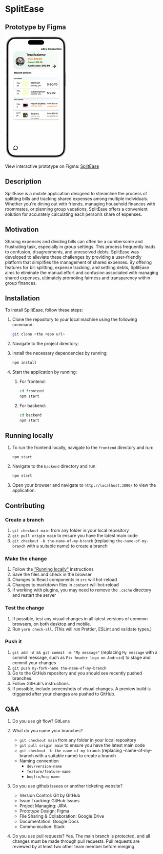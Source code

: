 # SplitEase

## Prototype by Figma

<img src="res/MainPage.png" width="200" height="400" />

View interactive prototype on Figma: [SplitEase](https://www.figma.com/design/42eVwTzPJYXSRaNKKPLRl1/SplitEase_Colored_for_TA?t=u83JnK5PdhNWYErF-1)

## Description

SplitEase is a mobile application designed to streamline the process of splitting bills and tracking shared expenses among multiple individuals. Whether you're dining out with friends, managing household finances with roommates, or planning group vacations, SplitEase offers a convenient solution for accurately calculating each person’s share of expenses.

## Motivation

Sharing expenses and dividing bills can often be a cumbersome and frustrating task, especially in group settings. This process frequently leads to confusion, disagreements, and unresolved debts. SplitEase was developed to alleviate these challenges by providing a user-friendly platform that simplifies the management of shared expenses. By offering features for bill splitting, expense tracking, and settling debts, SplitEase aims to eliminate the manual effort and confusion associated with managing shared expenses, ultimately promoting fairness and transparency within group finances.

## Installation

To install SplitEase, follow these steps:

1. Clone the repository to your local machine using the following command:

   ```sh
   git clone <the repo url>
   ```

2. Navigate to the project directory:
3. Install the necessary dependencies by running:

   ```sh
   npm install
   ```

4. Start the application by running:

   1. For frontend:

      ```sh
      cd frontend
      npm start
      ```

   2. For backend:

      ```sh
      cd backend
      npm start
      ```

## Running locally

1. To run the frontend locally, navigate to the `frontend` directory and run:

   ```sh
   npm start
   ```

2. Navigate to the `backend` directory and run:

   ```sh
   npm start
   ```

3. Open your browser and navigate to `http://localhost:3000/` to view the application.

## Contributing

### Create a branch

1. `git checkout main` from any folder in your local repository
2. `git pull origin main` to ensure you have the latest main code
3. `git checkout -b the-name-of-my-branch` (replacing `the-name-of-my-branch` with a suitable name) to create a branch

### Make the change

1. Follow the ["Running locally"](#running-locally) instructions
1. Save the files and check in the browser
1. Changes to React components in `src` will hot-reload
1. Changes to markdown files in `content` will hot-reload
1. If working with plugins, you may need to remove the `.cache` directory and restart the server

### Test the change

1. If possible, test any visual changes in all latest versions of common browsers, on both desktop and mobile.
2. Run `yarn check-all`. (This will run Prettier, ESLint and validate types.)

### Push it

1. `git add -A && git commit -m "My message"` (replacing `My message` with a commit message, such as `Fix header logo on Android`) to stage and commit your changes
2. `git push my-fork-name the-name-of-my-branch`
3. Go to the GitHub repository and you should see recently pushed branches.
4. Follow GitHub's instructions.
5. If possible, include screenshots of visual changes. A preview build is triggered after your changes are pushed to GitHub.

## Q&A

1. Do you use git flow?
   GitLens

2. What do you name your branches?

   - `git checkout main` from any folder in your local repository
   - `git pull origin main` to ensure you have the latest main code
   - `git checkout -b the-name-of-my-branch` (replacing -name-of-my-branch with a suitable name) to create a branch
   - Naming convention
     - `dev/version-name`
     - `feature/feature-name`
     - `bugfix/bug-name`

3. Do you use github issues or another ticketing website?

   - Version Control: Git by GitHub
   - Issue Tracking: GitHub Issues
   - Project Managing: JIRA
   - Prototype Design: Figma
   - File Sharing & Collaboration: Google Drive
   - Documentation: Google Docs
   - Communication: Slack

4. Do you use pull requests?
   Yes. The main branch is protected, and all changes must be made through pull requests. Pull requests are reviewed by at least two other team member before merging.
